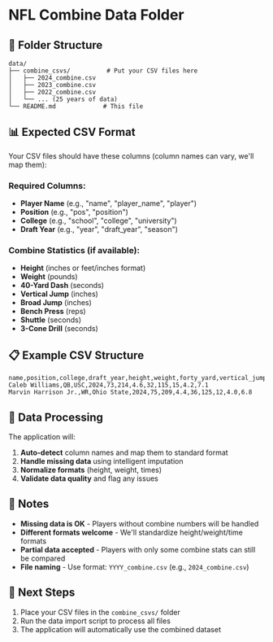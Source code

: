 # NFL Combine Data Folder

## 📁 Folder Structure
```
data/
├── combine_csvs/          # Put your CSV files here
│   ├── 2024_combine.csv
│   ├── 2023_combine.csv
│   ├── 2022_combine.csv
│   └── ... (25 years of data)
└── README.md             # This file
```

## 📊 Expected CSV Format

Your CSV files should have these columns (column names can vary, we'll map them):

### Required Columns:
- **Player Name** (e.g., "name", "player_name", "player")
- **Position** (e.g., "pos", "position")
- **College** (e.g., "school", "college", "university")
- **Draft Year** (e.g., "year", "draft_year", "season")

### Combine Statistics (if available):
- **Height** (inches or feet/inches format)
- **Weight** (pounds)
- **40-Yard Dash** (seconds)
- **Vertical Jump** (inches)
- **Broad Jump** (inches)
- **Bench Press** (reps)
- **Shuttle** (seconds)
- **3-Cone Drill** (seconds)

## 📋 Example CSV Structure

```csv
name,position,college,draft_year,height,weight,forty_yard,vertical_jump,broad_jump,bench_press,shuttle,cone
Caleb Williams,QB,USC,2024,73,214,4.6,32,115,15,4.2,7.1
Marvin Harrison Jr.,WR,Ohio State,2024,75,209,4.4,36,125,12,4.0,6.8
```

## 🔧 Data Processing

The application will:
1. **Auto-detect** column names and map them to standard format
2. **Handle missing data** using intelligent imputation
3. **Normalize formats** (height, weight, times)
4. **Validate data quality** and flag any issues

## 📝 Notes

- **Missing data is OK** - Players without combine numbers will be handled
- **Different formats welcome** - We'll standardize height/weight/time formats
- **Partial data accepted** - Players with only some combine stats can still be compared
- **File naming** - Use format: `YYYY_combine.csv` (e.g., `2024_combine.csv`)

## 🚀 Next Steps

1. Place your CSV files in the `combine_csvs/` folder
2. Run the data import script to process all files
3. The application will automatically use the combined dataset 